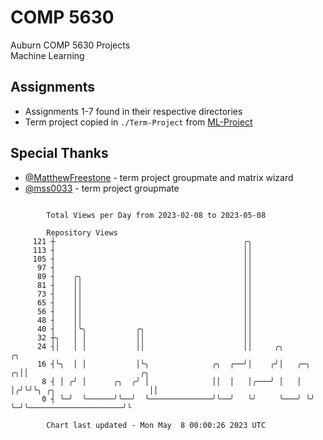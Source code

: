 # COMP 5630
Auburn COMP 5630 Projects  
Machine Learning

## Assignments
- Assignments 1-7 found in their respective directories
- Term project copied in `./Term-Project` from [ML-Project](https://github.com/wumphlett/ML-Project)

## Special Thanks
- [@MatthewFreestone](https://github.com/MatthewFreestone) - term project groupmate and matrix wizard
- [@mss0033](https://github.com/mss0033) - term project groupmate

```

        Total Views per Day from 2023-02-08 to 2023-05-08

        Repository Views
     121 ┼                                          ╭╮
     113 ┤                                          ││
     105 ┤                                          ││
      97 ┤                                          ││
      89 ┤    ╭╮                                    ││
      81 ┤    ││                                    ││
      73 ┤    ││                                    ││
      65 ┤    ││                                    ││
      56 ┤    ││                                    ││
      48 ┤    ││                                    ││
      40 ┤    │╰╮           ╭╮                      ││
      32 ┼╮   │ │           ││                      ││
      24 ┤│   │ │           ││                      ││     ╭╮         ╭╮
      16 ┤╰╮  │ │           │╰╮              ╭╮  ╭──╯│    ╭╯│   ╭─╮ ╭╮││                         ╭╮
       8 ┤ │ ╭╯ │      ╭╮  ╭╯ │              ││  │   │╭───╯ │   │ │╭╯╰╯╰╮ ╭╮                     ││
       0 ┤ ╰─╯  ╰──────╯╰──╯  ╰──────────────╯╰──╯   ╰╯     ╰───╯ ╰╯    ╰─╯╰─────────────────────╯╰

        Chart last updated - Mon May  8 00:00:26 2023 UTC
        
```
